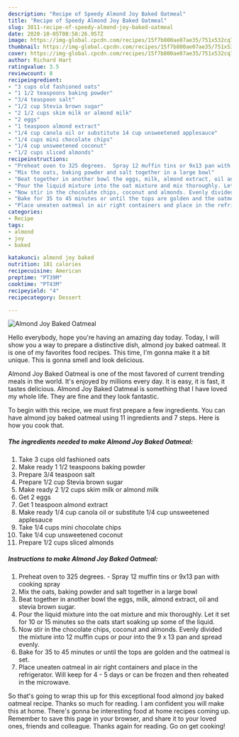 ```yaml
---
description: "Recipe of Speedy Almond Joy Baked Oatmeal"
title: "Recipe of Speedy Almond Joy Baked Oatmeal"
slug: 3811-recipe-of-speedy-almond-joy-baked-oatmeal
date: 2020-10-05T08:58:26.957Z
image: https://img-global.cpcdn.com/recipes/15f7b800ae07ae35/751x532cq70/almond-joy-baked-oatmeal-recipe-main-photo.jpg
thumbnail: https://img-global.cpcdn.com/recipes/15f7b800ae07ae35/751x532cq70/almond-joy-baked-oatmeal-recipe-main-photo.jpg
cover: https://img-global.cpcdn.com/recipes/15f7b800ae07ae35/751x532cq70/almond-joy-baked-oatmeal-recipe-main-photo.jpg
author: Richard Hart
ratingvalue: 3.5
reviewcount: 8
recipeingredient:
- "3 cups old fashioned oats"
- "1 1/2 teaspoons baking powder"
- "3/4 teaspoon salt"
- "1/2 cup Stevia brown sugar"
- "2 1/2 cups skim milk or almond milk"
- "2 eggs"
- "1 teaspoon almond extract"
- "1/4 cup canola oil or substitute 14 cup unsweetened applesauce"
- "1/4 cups mini chocolate chips"
- "1/4 cup unsweetened coconut"
- "1/2 cups sliced almonds"
recipeinstructions:
- "Preheat oven to 325 degrees.  Spray 12 muffin tins or 9x13 pan with cooking spray"
- "Mix the oats, baking powder and salt together in a large bowl"
- "Beat together in another bowl the eggs, milk, almond extract, oil and stevia brown sugar."
- "Pour the liquid mixture into the oat mixture and mix thoroughly. Let it set for 10 or 15 minutes so the oats start soaking up some of the liquid."
- "Now stir in the chocolate chips, coconut and almonds. Evenly divided the mixture into 12 muffin cups or pour into the 9 x 13 pan and spread evenly."
- "Bake for 35 to 45 minutes or until the tops are golden and the oatmeal is set."
- "Place uneaten oatmeal in air right containers and place in the refrigerator. Will keep for 4 - 5 days or can be frozen and then reheated in the microwave."
categories:
- Recipe
tags:
- almond
- joy
- baked

katakunci: almond joy baked 
nutrition: 181 calories
recipecuisine: American
preptime: "PT39M"
cooktime: "PT43M"
recipeyield: "4"
recipecategory: Dessert

---
```



![Almond Joy Baked Oatmeal](https://img-global.cpcdn.com/recipes/15f7b800ae07ae35/751x532cq70/almond-joy-baked-oatmeal-recipe-main-photo.jpg)

Hello everybody, hope you're having an amazing day today. Today, I will show you a way to prepare a distinctive dish, almond joy baked oatmeal. It is one of my favorites food recipes. This time, I'm gonna make it a bit unique. This is gonna smell and look delicious.

Almond Joy Baked Oatmeal is one of the most favored of current trending meals in the world. It's enjoyed by millions every day. It is easy, it is fast, it tastes delicious. Almond Joy Baked Oatmeal is something that I have loved my whole life. They are fine and they look fantastic.




To begin with this recipe, we must first prepare a few ingredients. You can have almond joy baked oatmeal using 11 ingredients and 7 steps. Here is how you cook that.

<!--inarticleads1-->

##### The ingredients needed to make Almond Joy Baked Oatmeal:

1. Take 3 cups old fashioned oats
1. Make ready 1 1/2 teaspoons baking powder
1. Prepare 3/4 teaspoon salt
1. Prepare 1/2 cup Stevia brown sugar
1. Make ready 2 1/2 cups skim milk or almond milk
1. Get 2 eggs
1. Get 1 teaspoon almond extract
1. Make ready 1/4 cup canola oil or substitute 1/4 cup unsweetened applesauce
1. Take 1/4 cups mini chocolate chips
1. Take 1/4 cup unsweetened coconut
1. Prepare 1/2 cups sliced almonds




<!--inarticleads2-->

##### Instructions to make Almond Joy Baked Oatmeal:

1. Preheat oven to 325 degrees.  - Spray 12 muffin tins or 9x13 pan with cooking spray
1. Mix the oats, baking powder and salt together in a large bowl
1. Beat together in another bowl the eggs, milk, almond extract, oil and stevia brown sugar.
1. Pour the liquid mixture into the oat mixture and mix thoroughly. Let it set for 10 or 15 minutes so the oats start soaking up some of the liquid.
1. Now stir in the chocolate chips, coconut and almonds. Evenly divided the mixture into 12 muffin cups or pour into the 9 x 13 pan and spread evenly.
1. Bake for 35 to 45 minutes or until the tops are golden and the oatmeal is set.
1. Place uneaten oatmeal in air right containers and place in the refrigerator. Will keep for 4 - 5 days or can be frozen and then reheated in the microwave.




So that's going to wrap this up for this exceptional food almond joy baked oatmeal recipe. Thanks so much for reading. I am confident you will make this at home. There's gonna be interesting food at home recipes coming up. Remember to save this page in your browser, and share it to your loved ones, friends and colleague. Thanks again for reading. Go on get cooking!
